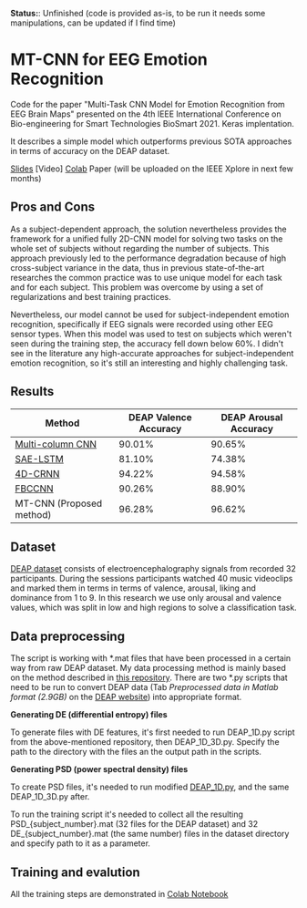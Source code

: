 **Status:**: Unfinished (code is provided as-is, to be run it needs some manipulations, can be updated if I find time)

# MT-CNN for EEG Emotion Recognition
Code for the paper "Multi-Task CNN Model for Emotion Recognition from EEG Brain Maps" presented on the 4th IEEE International Conference on Bio-engineering for Smart Technologies BioSmart 2021. Keras implentation.

It describes a simple model which outperforms previous SOTA approaches in terms of accuracy on the DEAP dataset.

[Slides](https://github.com/dolphin-in-a-coma/multi-task-cnn-eeg-emotion/blob/main/MT_CNN.pdf) 
[Video]
[Colab](https://colab.research.google.com/github/dolphin-in-a-coma/multi-task-cnn-eeg-emotion/blob/main/Training.ipynb)
Paper (will be uploaded on the IEEE Xplore in next few months) 

## Pros and Cons

As a subject-dependent approach, the solution nevertheless provides the framework for a unified fully 2D-CNN model for solving two tasks on the whole set of subjects without regarding the number of subjects. This approach previously led to the performance degradation because of high cross-subject variance in the data, thus in previous state-of-the-art researches the common practice was to use unique model for each task and for each subject. This problem was overcome by using a set of regularizations and best training practices.

Nevertheless, our model cannot be used for subject-independent emotion recognition, specifically if EEG signals were recorded using other EEG sensor types. When this model was used to test on subjects which weren't seen during the training step, the accuracy fell down below 60%. I didn't see in the literature any high-accurate approaches for subject-independent emotion recognition, so it's still an interesting and highly challenging task.

## Results
| Method | DEAP Valence Accuracy | DEAP Arousal Accuracy|
| ----------- | ----------- |----------- |
| [Multi-column CNN](https://www.mdpi.com/1424-8220/19/21/4736) | 90.01% | 90.65%|
| [SAE-LSTM](https://www.frontiersin.org/articles/10.3389/fnbot.2019.00037/full) | 81.10% | 74.38%|
| [4D-CRNN](https://www.researchgate.net/publication/344371728_EEG-based_emotion_recognition_using_4D_convolutional_recurrent_neural_network) | 94.22% | 94.58%|
| [FBCCNN](https://www.hindawi.com/journals/cmmm/2021/2520394/) | 90.26% | 88.90%|
| MT-CNN (Proposed method) | 96.28% | 96.62%|

## Dataset
[DEAP dataset](https://www.eecs.qmul.ac.uk/mmv/datasets/deap/) consists of electroencephalography signals from recorded 32 participants. During the sessions participants watched 40 music videoclips and marked them in terms in terms of valence, arousal, liking and dominance from 1 to 9. In this research we use only arousal and valence values, which was split in low and high regions to solve a classification task.


## Data preprocessing
The script is working with *.mat files that have been processed in a certain way from raw DEAP dataset. My data processing method is mainly based on the method described in [this repository](https://github.com/shark-in-a-coma/4D-CRNN/tree/master/DEAP). There are two *.py scripts that need to be run to convert DEAP data (Tab _Preprocessed data in Matlab format (2.9GB)_ on the [DEAP website](https://www.eecs.qmul.ac.uk/mmv/datasets/deap/download.html)) into appropriate format. 

**Generating DE (differential entropy) files**

To generate files with DE features, it's first needed to run DEAP_1D.py script from the above-mentioned repository, then DEAP_1D_3D.py. Specify the path to the directory with the files an the output path in the scripts.

**Generating PSD (power spectral density) files**

To create PSD files, it's needed to run modified [DEAP_1D.py](https://github.com/shark-in-a-coma/4D-CRNN/blob/psd_generation/DEAP/DEAP_1D.py), and the same DEAP_1D_3D.py after.

To run the training script it's needed to collect all the resulting PSD_{subject_number}.mat (32 files for the DEAP dataset) and 32 DE_{subject_number}.mat (the same number) files in the dataset directory and specify path to it as a parameter. 

## Training and evalution

All the training steps are demonstrated in [Colab Notebook](https://colab.research.google.com/github/dolphin-in-a-coma/multi-task-cnn-eeg-emotion/blob/main/Training.ipynb)
